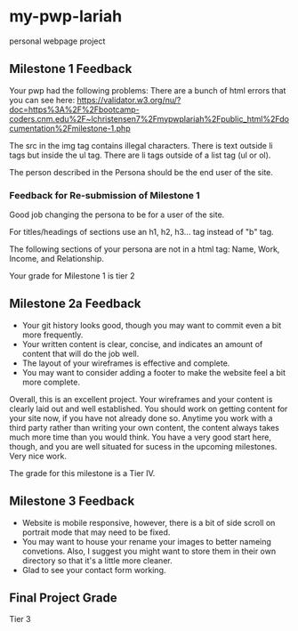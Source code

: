 # my-pwp-lariah
personal webpage project


## Milestone 1 Feedback

Your pwp had the following problems:
There are a bunch of html errors that you can see here:
https://validator.w3.org/nu/?doc=https%3A%2F%2Fbootcamp-coders.cnm.edu%2F~lchristensen7%2Fmypwplariah%2Fpublic_html%2Fdocumentation%2Fmilestone-1.php

The src in the img tag contains illegal characters.
There is text outside li tags but inside the ul tag.
There are li tags outside of a list tag (ul or ol).

The person described in the Persona should be the end user of the site.

### Feedback for Re-submission of Milestone 1
Good job changing the persona to be for a user of the site.

For titles/headings of sections use an h1, h2, h3... tag instead of  "b" tag.

The following sections of your persona are not in a html tag: Name, Work, Income, and Relationship.

Your grade for Milestone 1 is tier 2

## Milestone 2a Feedback
* Your git history looks good, though you may want to commit even a bit more frequently. 
* Your written content is clear, concise, and indicates an amount of content that will do the job well.
* The layout of your wireframes is effective and complete.
* You may want to consider adding a footer to make the website feel a bit more complete.

Overall, this is an excellent project.  Your wireframes and your content is clearly laid out and well established.  You should work on getting content for your site now, if you have not already done so.  Anytime you work with a third party rather than writing your own content, the content always takes much more time than you would think.  You have a very good start here, though, and you are well situated for sucess in the upcoming milestones.  Very nice work.

The grade for this milestone is a Tier IV.

## Milestone 3 Feedback
* Website is mobile responsive, however, there is a bit of side scroll on portrait mode that may need to be fixed. 
* You may want to house your rename your images to better nameing convetions. Also, I suggest you might want to store them in their own directory so that it's a little more cleaner.
* Glad to see your contact form working.

## Final Project Grade
Tier 3
